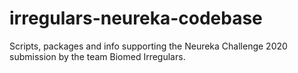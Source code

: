 # irregulars-neureka-codebase
Scripts, packages and info supporting the Neureka Challenge 2020 submission by the team Biomed Irregulars.
